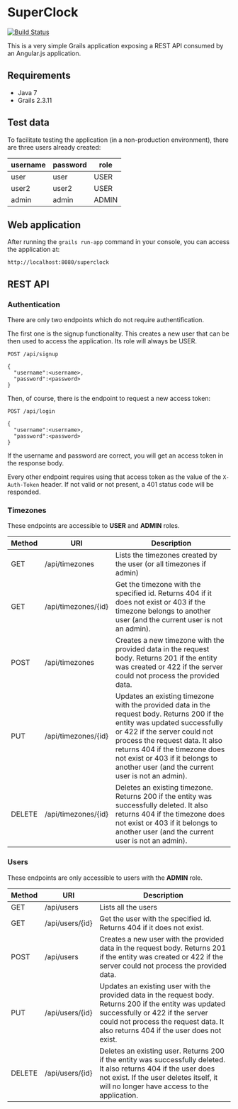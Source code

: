 # SuperClock

[![Build Status](https://travis-ci.org/mathifonseca/superclock.svg?branch=master)](https://travis-ci.org/mathifonseca/superclock)

This is a very simple Grails application exposing a REST API consumed by an Angular.js application.

## Requirements

- Java 7
- Grails 2.3.11

## Test data

To facilitate testing the application (in a non-production environment), there are three users already created:

| username | password | role |
| --- | --- | --- |
| user | user | USER |
| user2 | user2 | USER |
| admin | admin | ADMIN |

## Web application

After running the `grails run-app` command in your console, you can access the application at:

```
http://localhost:8080/superclock
```

## REST API

### Authentication

There are only two endpoints which do not require authentification.

The first one is the signup functionality. This creates a new user that can be then used to access the application. Its role will always be USER.

```
POST /api/signup

{
  "username":<username>,
  "password":<password>
}
```

Then, of course, there is the endpoint to request a new access token:

```
POST /api/login

{
  "username":<username>,
  "password":<password>
}
```

If the username and password are correct, you will get an access token in the response body.

Every other endpoint requires using that access token as the value of the `X-Auth-Token` header. If not valid or not present, a 401 status code will be responded.

### Timezones

These endpoints are accessible to **USER** and **ADMIN** roles.

| Method | URI | Description |
| --- | --- | --- |
| GET | /api/timezones | Lists the timezones created by the user (or all timezones if admin) |
| GET | /api/timezones/{id} | Get the timezone with the specified id. Returns 404 if it does not exist or 403 if the timezone belongs to another user (and the current user is not an admin). |
| POST | /api/timezones | Creates a new timezone with the provided data in the request body. Returns 201 if the entity was created or 422 if the server could not process the provided data. |
| PUT | /api/timezones/{id} | Updates an existing timezone with the provided data in the request body. Returns 200 if the entity was updated successfully or 422 if the server could not process the request data. It also returns 404 if the timezone does not exist or 403 if it belongs to another user (and the current user is not an admin). |
| DELETE | /api/timezones/{id} | Deletes an existing timezone. Returns 200 if the entity was successfully deleted. It also returns 404 if the timezone does not exist or 403 if it belongs to another user (and the current user is not an admin). |

### Users

These endpoints are only accessible to users with the **ADMIN** role.

| Method | URI | Description |
| --- | --- | --- |
| GET | /api/users | Lists all the users |
| GET | /api/users/{id} | Get the user with the specified id. Returns 404 if it does not exist. |
| POST | /api/users | Creates a new user with the provided data in the request body. Returns 201 if the entity was created or 422 if the server could not process the provided data. |
| PUT | /api/users/{id} | Updates an existing user with the provided data in the request body. Returns 200 if the entity was updated successfully or 422 if the server could not process the request data. It also returns 404 if the user does not exist. |
| DELETE | /api/users/{id} | Deletes an existing user. Returns 200 if the entity was successfully deleted. It also returns 404 if the user does not exist. If the user deletes itself, it will no longer have access to the application. |
